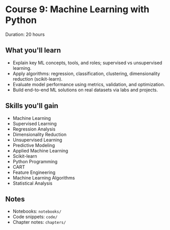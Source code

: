 # Course 9: Machine Learning with Python

Duration: 20 hours

## What you'll learn
- Explain key ML concepts, tools, and roles; supervised vs unsupervised learning.
- Apply algorithms: regression, classification, clustering, dimensionality reduction (scikit-learn).
- Evaluate model performance using metrics, validation, and optimization.
- Build end-to-end ML solutions on real datasets via labs and projects.

## Skills you'll gain
- Machine Learning
- Supervised Learning
- Regression Analysis
- Dimensionality Reduction
- Unsupervised Learning
- Predictive Modeling
- Applied Machine Learning
- Scikit-learn
- Python Programming
- CART
- Feature Engineering
- Machine Learning Algorithms
- Statistical Analysis

## Notes
- Notebooks: `notebooks/`
- Code snippets: `code/`
- Chapter notes: `chapters/`
